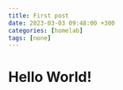 ```yaml
---
title: First post
date: 2023-03-03 09:48:00 +300
categories: [homelab]
tags: [none]
---
```


# Hello World!